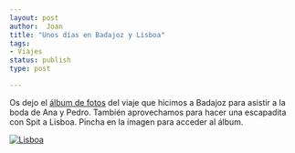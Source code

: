 ```yaml
---
layout: post
author:  Joan
title: "Unos días en Badajoz y Lisboa"
tags:
- Viajes
status: publish
type: post

---
```

Os dejo el <a href="http://www.flickr.com/photos/lerion/sets/72157622489254794/detail/">álbum de fotos</a> del viaje que hicimos a Badajoz para asistir a la boda de Ana y Pedro. También aprovechamos para hacer una escapadita con Spit a Lisboa. Pincha en la imagen para acceder al álbum.

<a href="http://www.flickr.com/photos/lerion/sets/72157622365103839/detail/"><img src="http://farm3.static.flickr.com/2620/3969296151_3087fa947c_z.jpg" alt="Lisboa" /></a>

